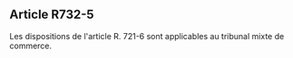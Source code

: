 Article R732-5
----
Les dispositions de l'article R. 721-6 sont applicables au tribunal mixte de
commerce.
